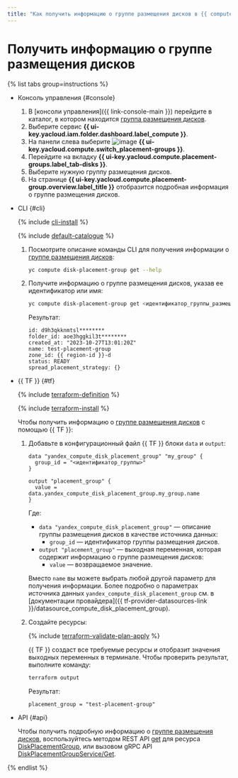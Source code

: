```yaml
---
title: "Как получить информацию о группе размещения дисков в {{ compute-full-name }}"
---
```


# Получить информацию о группе размещения дисков


{% list tabs group=instructions %}

- Консоль управления {#console}

  1. В [консоли управления]({{ link-console-main }}) перейдите в каталог, в котором находится [группа размещения дисков](../../concepts/disk-placement-group.md).
  1. Выберите сервис **{{ ui-key.yacloud.iam.folder.dashboard.label_compute }}**.
  1. На панели слева выберите ![image](../../../_assets/console-icons/copy-transparent.svg) **{{ ui-key.yacloud.compute.switch_placement-groups }}**.
  1. Перейдите на вкладку **{{ ui-key.yacloud.compute.placement-groups.label_tab-disks }}**.
  1. Выберите нужную группу размещения дисков.
  1. На странице **{{ ui-key.yacloud.compute.placement-group.overview.label_title }}** отобразится подробная информация о группе размещения дисков.

- CLI {#cli}

  {% include [cli-install](../../../_includes/cli-install.md) %}

  {% include [default-catalogue](../../../_includes/default-catalogue.md) %}

  1. Посмотрите описание команды CLI для получения информации о [группе размещения дисков](../../concepts/disk-placement-group.md):

      ```bash
      yc compute disk-placement-group get --help
      ```

  1. Получите информацию о группе размещения дисков, указав ее идентификатор или имя:

      ```bash
      yc compute disk-placement-group get <идентификатор_группы_размещения_дисков>
      ```

      Результат:

      ```text
      id: d9h3qkknmtsl********
      folder_id: aoe3hggkil3t********
      created_at: "2023-10-27T13:01:20Z"
      name: test-placement-group
      zone_id: {{ region-id }}-d
      status: READY
      spread_placement_strategy: {}
      ```

- {{ TF }} {#tf}

  {% include [terraform-definition](../../../_tutorials/_tutorials_includes/terraform-definition.md) %}

  {% include [terraform-install](../../../_includes/terraform-install.md) %}

  Чтобы получить информацию о [группе размещения дисков](../../concepts/disk-placement-group.md) с помощью {{ TF }}:

  1. Добавьте в конфигурационный файл {{ TF }} блоки `data` и `output`:

      ```hcl
      data "yandex_compute_disk_placement_group" "my_group" {
        group_id = "<идентификатор_группы>"
      }

      output "placement_group" {
        value = data.yandex_compute_disk_placement_group.my_group.name
      }
      ```

      Где:

      * `data "yandex_compute_disk_placement_group"` — описание группы размещения дисков в качестве источника данных:
        * `group_id` — идентификатор группы размещения дисков.
      * `output "placement_group"` — выходная переменная, которая содержит информацию о группе размещения дисков:
        * `value` — возвращаемое значение.

      Вместо `name` вы можете выбрать любой другой параметр для получения информации. Более подробно о параметрах источника данных `yandex_compute_disk_placement_group` см. в [документации провайдера]({{ tf-provider-datasources-link }}/datasource_compute_disk_placement_group).

  1. Создайте ресурсы:

      {% include [terraform-validate-plan-apply](../../../_tutorials/_tutorials_includes/terraform-validate-plan-apply.md) %}

      {{ TF }} создаст все требуемые ресурсы и отобразит значения выходных переменных в терминале. Чтобы проверить результат, выполните команду:

      ```bash
      terraform output
      ```

      Результат:

      ```text
      placement_group = "test-placement-group"
      ```

- API {#api}

  Чтобы получить подробную информацию о [группе размещения дисков](../../concepts/disk-placement-group.md), воспользуйтесь методом REST API [get](../../api-ref/DiskPlacementGroup/get.md) для ресурса [DiskPlacementGroup](../../api-ref/DiskPlacementGroup/index.md), или вызовом gRPC API [DiskPlacementGroupService/Get](../../api-ref/grpc/disk_placement_group_service.md#Get).

{% endlist %}